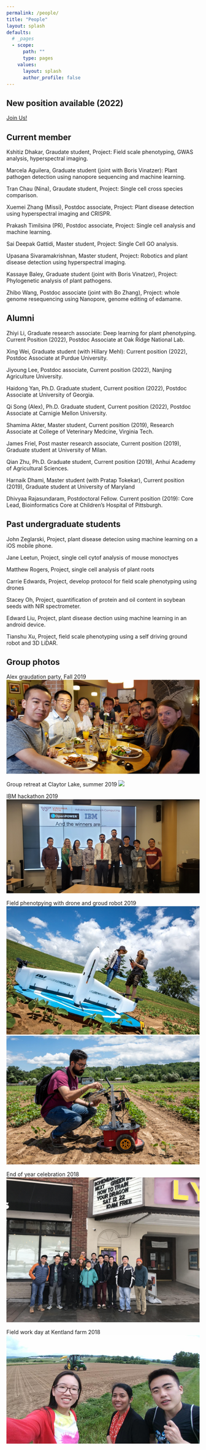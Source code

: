 ```yaml
---
permalink: /people/
title: "People"
layout: splash
defaults:
  # _pages
  - scope:
      path: ""
      type: pages
    values:
      layout: splash
      author_profile: false
---
```

## New position available (2022)
[Join Us!](/contact/)

## Current member

Kshitiz Dhakar, Graudate student, Project: Field scale phenotyping, GWAS analysis, hyperspectral imaging.

Marcela Aguilera, Graduate student (joint with Boris Vinatzer): Plant pathogen detection using nanopore sequencing and machine learning.

Tran Chau (Nina), Graudate student, Project: Single cell cross species comparison. 

Xuemei Zhang (Missi), Postdoc associate, Project: Plant disease detection using hyperspectral imaging and CRISPR.

Prakash Timilsina (PR),  Postdoc associate, Project: Single cell analysis and machine learning.

Sai Deepak Gattidi, Master student, Project: Single Cell GO analysis.

Upasana Sivaramakrishnan, Master student, Project: Robotics and plant disease detection using hyperspectral imaging.

Kassaye Baley, Graduate student (joint with Boris Vinatzer), Project: Phylogenetic analysis of plant pathogens. 

Zhibo Wang, Postdoc associate (joint with Bo Zhang), Project: whole genome resequencing using Nanopore, genome editing of edamame.

## Alumni 
Zhiyi Li, Graduate research associate: Deep learning for plant phenotyping. Current Position (2022), Postdoc Associate at Oak Ridge National Lab.

Xing Wei, Graduate student (with Hillary Mehl): Current position (2022), Postdoc Associate at Purdue University.

Jiyoung Lee, Postdoc associate, Current position (2022), Nanjing Agriculture University. 

Haidong Yan, Ph.D. Graduate student, Current position (2022), Postdoc Associate at University of Georgia.

Qi Song (Alex), Ph.D. Graduate student, Current position (2022), Postdoc Associate at Carnigie Mellon University.

Shamima Akter, Master student, Current position (2019), Research Associate at College of Veterinary Medcine, Virginia Tech.

James Friel, Post master research associate, Current position (2019), Graduate student at University of Milan.

Qian Zhu, Ph.D. Graduate student, Current position (2019), Anhui Academy of Agricultural Sciences.

Harnaik Dhami, Master student (with Pratap Tokekar), Current position (2019), Graduate student at University of Maryland

Dhivyaa Rajasundaram, Postdoctoral Fellow. Current position (2019): Core Lead, Bioinformatics Core at Children’s Hospital of Pittsburgh.

## Past undergraduate students

John Zeglarski, Project, plant disease detecion using machine learning on a iOS mobile phone. 

Jane Leetun, Project, single cell cytof analysis of mouse monoctyes

Matthew Rogers, Project, single cell analysis of plant roots

Carrie Edwards, Project, develop protocol for field scale phenotyping using drones

Stacey Oh, Project, quantification of protein and oil content in soybean seeds with NIR spectrometer. 

Edward Liu, Project, plant disease dection using machine learning in an android device. 

Tianshu Xu, Project, field scale phenotyping using a self driving ground robot and 3D LiDAR.

## Group photos
Alex graudation party, Fall 2019
![](/assets/images/group/AlexFarewell_2019.jpg)

Group retreat at Claytor Lake, summer 2019
![](/assets/images/group/GroupJune2019.jpg)

IBM hackathon 2019
![](/assets/images/group/IBMHackathon_April2019.jpg)

Field phenotpying with drone and groud robot 2019
![](/assets/images/group/QianAndJames_withDrone.jpg)
![](/assets/images/group/Harnaik_2019_withRobot.jpg)

End of year celebration 2018
![](/assets/images/group/GroupDec2018.jpg)

Field work day at Kentland farm 2018
![](/assets/images/group/FieldDayKentland2018.jpg)


